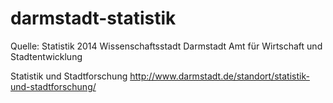 # darmstadt-statistik

Quelle:
Statistik 2014
Wissenschaftsstadt Darmstadt
Amt für Wirtschaft und Stadtentwicklung

Statistik und Stadtforschung
http://www.darmstadt.de/standort/statistik-und-stadtforschung/
